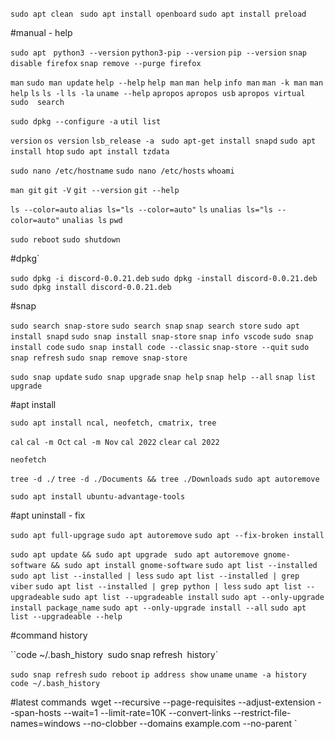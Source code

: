

`sudo apt clean `
`sudo apt install openboard`
`sudo apt install preload`

#manual - help

`sudo apt `
`python3 --version`
`python3-pip --version`
`pip --version`
`snap disable firefox`
`snap remove --purge firefox`

`man`
`sudo man update`
`help --help`
`help man`
`man help`
`info man`
`man -k man`
`man help`
`ls`
`ls -l`
`ls -la`
`uname --help`
`apropos`
`apropos usb`
`apropos virtual`
`sudo  search`

`sudo dpkg --configure -a`
`util list`

`version`
`os version`
`lsb_release -a `
`sudo apt-get install snapd`
`sudo apt install htop`
`sudo apt install tzdata`

`sudo nano /etc/hostname`
`sudo nano /etc/hosts`
`whoami`

`man git`
`git -V`
`git --version`
`git --help`

`ls --color=auto`
`alias ls="ls --color=auto"`
`ls`
`unalias ls="ls --color=auto"`
`unalias ls`
`pwd`

`sudo reboot`
`sudo shutdown`

#dpkg`

`sudo dpkg -i discord-0.0.21.deb`
`sudo dpkg -install discord-0.0.21.deb`
`sudo dpkg install discord-0.0.21.deb`

#snap

`sudo search snap-store`
`sudo search snap`
`snap search store`
`sudo apt install snapd`
`sudo snap install snap-store`
`snap info vscode`
`sudo snap install code`
`sudo snap install code --classic`
`snap-store --quit`
`sudo snap refresh`
`sudo snap remove snap-store`

`sudo snap update`
`sudo snap upgrade`
`snap help`
`snap help --all`
`snap list upgrade`

#apt install

`sudo apt install ncal, neofetch, cmatrix, tree`

`cal`
`cal -m Oct`
`cal -m Nov`
`cal 2022`
`clear`
`cal 2022`

`neofetch`

`tree -d ./`
`tree -d ./Documents && tree ./Downloads`
`sudo apt autoremove`

`sudo apt install ubuntu-advantage-tools`

#apt uninstall - fix

`sudo apt full-upgrage`
`sudo apt autoremove`
`sudo apt --fix-broken install`

`sudo apt update && sudo apt upgrade `
`sudo apt autoremove gnome-software && sudo apt install gnome-software`
`sudo apt list --installed`
`sudo apt list --installed | less`
`sudo apt list --installed | grep viber`
`sudo apt list --installed | grep python | less`
`sudo apt list --upgradeable`
`sudo apt list --upgradeable install`
`sudo apt --only-upgrade install package_name`
`sudo apt --only-upgrade install --all`
`sudo apt list --upgradeable --help`


#command history

``code ~/.bash_history`
`sudo snap refresh`
`history`

`sudo snap refresh`
`sudo reboot`
`ip address show`
`uname`
`uname -a history`
`code ~/.bash_history`


#latest commands`
`wget --recursive --page-requisites --adjust-extension --span-hosts --wait=1 --limit-rate=10K --convert-links --restrict-file-names=windows --no-clobber --domains example.com --no-parent `
